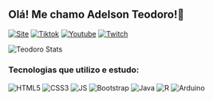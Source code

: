 ## Olá! Me chamo Adelson Teodoro!🤖
[![Site](https://img.shields.io/badge/website-000000?style=for-the-badge&logo=About.me&logoColor=red)]()
[![Tiktok](https://img.shields.io/badge/TikTok-000000?style=for-the-badge&logo=tiktok&logoColor=white)]()
[![Youtube](https://img.shields.io/badge/YouTube-FF0000?style=for-the-badge&logo=youtube&logoColor=white)]()
[![Twitch](https://img.shields.io/badge/Twitch-9146FF?style=for-the-badge&logo=twitch&logoColor=white)]()

![Teodoro Stats](https://github-readme-stats.vercel.app/api?username=imrooteodoro&show_icons=true&theme=transparent)

### Tecnologias que utilizo e estudo:
<div style="display:inline_block">
  <img alt=" HTML5" align="center" src="https://img.shields.io/badge/HTML5-E34F26?style=for-the-badge&logo=html5&logoColor=white"/>
  <img alt=" CSS3" align="center" src="https://img.shields.io/badge/CSS3-1572B6?style=for-the-badge&logo=css3&logoColor=white"/>
  <img alt=" JS" align="center" src="https://img.shields.io/badge/JavaScript-F7DF1E?style=for-the-badge&logo=javascript&logoColor=black"/>
  <img alt="Bootstrap" align="center" src="https://img.shields.io/badge/Bootstrap-563D7C?style=for-the-badge&logo=bootstrap&logoColor=white"/>
  <img alt="Java" align="center" src="https://img.shields.io/badge/Java-ED8B00?style=for-the-badge&logo=openjdk&logoColor=white"/>
 <img alt="R" align="center" src="https://img.shields.io/badge/R-276DC3?style=for-the-badge&logo=r&logoColor=white"/>
<img alt="Arduino" align="center" src="https://img.shields.io/badge/Arduino-00979D?style=for-the-badge&logo=Arduino&logoColor=white"/>


 </div>
